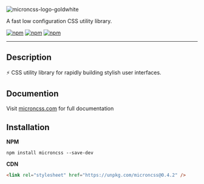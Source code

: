 ![microncss-logo-goldwhite](https://user-images.githubusercontent.com/31719884/160313006-cce2e0a5-be0f-41ff-ab48-940ebeb2b7fe.png)

A fast low configuration CSS utility library.

[![npm](https://img.shields.io/badge/build-stable-sucess?&style=flat)](https://github.com/itsjustlogan/microncss)
[![npm](https://img.shields.io/npm/v/microncss?color=green)](https://www.npmjs.com/package/microncss)
[![npm](https://img.shields.io/badge/licence-MIT-blue?&style=flat)](https://github.com/itsjustlogan/microncss/blob/main/LICENSE)

---

## **Description**

⚡ CSS utility library for rapidly building stylish user interfaces.

## **Documention**

Visit [microncss.com](https://www.microncss.com) for full documentation

## **Installation**

**NPM**

```shell
npm install microncss --save-dev
```

**CDN**

```html
<link rel="stylesheet" href="https://unpkg.com/microncss@0.4.2" />
```
